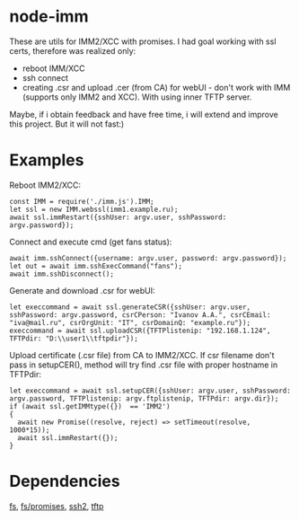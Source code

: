 # node-imm
These are utils for IMM2/XCC with promises. 
I had goal working with ssl certs, therefore was realized only:
* reboot IMM/XCC
* ssh connect
* creating .csr and upload .cer (from CA) for webUI - don't work with IMM (supports only IMM2 and XCC). With using inner TFTP server.

Maybe, if i obtain feedback and have free time, i will extend and improve this project. But it will not fast:) 

# Examples
Reboot IMM2/XCC:
```
const IMM = require('./imm.js').IMM;
let ssl = new IMM.webssl(imm1.example.ru);
await ssl.immRestart({sshUser: argv.user, sshPassword: argv.password});
```
Connect and execute cmd (get fans status):
```
await imm.sshConnect({username: argv.user, password: argv.password});
let out = await imm.sshExecCommand("fans");
await imm.sshDisconnect();
```
Generate and download .csr for webUI:
```
let execcommand = await ssl.generateCSR({sshUser: argv.user, sshPassword: argv.password, csrCPerson: "Ivanov A.A.", csrCEmail: "iva@mail.ru", csrOrgUnit: "IT", csrDomainQ: "example.ru"});
execcommand = await ssl.uploadCSR({TFTPlistenip: "192.168.1.124", TFTPdir: "D:\\user1\\tftpdir"});
```
Upload certificate (.csr file) from CA to IMM2/XCC. If csr filename don't pass in setupCER(), method will try find .csr file with proper hostname in TFTPdir:
```
let execcommand = await ssl.setupCER({sshUser: argv.user, sshPassword: argv.password, TFTPlistenip: argv.ftplistenip, TFTPdir: argv.dir});
if (await ssl.getIMMtype({})  == 'IMM2') 
{
  await new Promise((resolve, reject) => setTimeout(resolve, 1000*15));
  await ssl.immRestart({}); 
}
```

# Dependencies
[fs](https://nodejs.org/api/fs.html), [fs/promises](https://nodejs.org/api/fs.html), [ssh2](https://www.npmjs.com/package/ssh2#client-methods), [tftp](https://www.npmjs.com/package/tftp#server_close)
